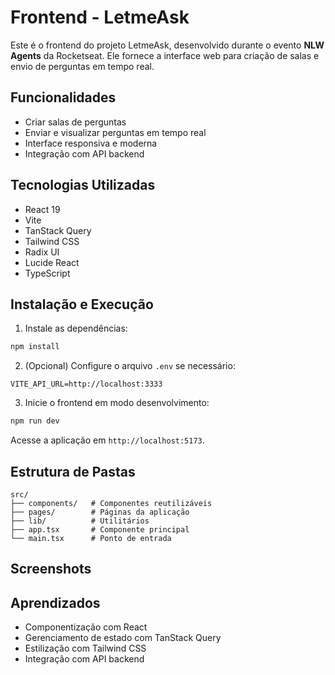 # Frontend - LetmeAsk

Este é o frontend do projeto LetmeAsk, desenvolvido durante o evento **NLW Agents** da Rocketseat. Ele fornece a interface web para criação de salas e envio de perguntas em tempo real.



## **Funcionalidades**

- Criar salas de perguntas
- Enviar e visualizar perguntas em tempo real
- Interface responsiva e moderna
- Integração com API backend



## **Tecnologias Utilizadas**

- React 19
- Vite
- TanStack Query
- Tailwind CSS
- Radix UI
- Lucide React
- TypeScript



## **Instalação e Execução**

1. Instale as dependências:

```bash
npm install
```

2. (Opcional) Configure o arquivo `.env` se necessário:

```env
VITE_API_URL=http://localhost:3333
```

3. Inicie o frontend em modo desenvolvimento:

```bash
npm run dev
```

Acesse a aplicação em `http://localhost:5173`.



## **Estrutura de Pastas**

```
src/
├── components/   # Componentes reutilizáveis
├── pages/        # Páginas da aplicação
├── lib/          # Utilitários
├── app.tsx       # Componente principal
└── main.tsx      # Ponto de entrada
```


## **Screenshots**

<div align="center">
  <!-- Adicione aqui imagens ou gifs do frontend em funcionamento! -->
  <!-- Exemplo: -->
  <!-- <img src="CAMINHO/DA/IMAGEM1.png" width="300px" /> -->
</div>


## **Aprendizados**

- Componentização com React
- Gerenciamento de estado com TanStack Query
- Estilização com Tailwind CSS
- Integração com API backend



